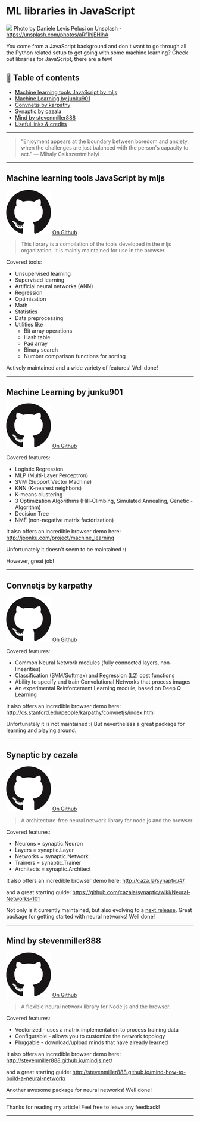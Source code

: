 # ML libraries in JavaScript

[<img src="https://images.unsplash.com/photo-1488643637913-82a3820cf051?auto=format&fit=crop&w=1500&q=60&ixid=dW5zcGxhc2guY29tOzs7Ozs%3D">](
https://unsplash.com/photos/aRf1hjEHlhA)
Photo by Daniele Levis Pelusi on Unsplash - https://unsplash.com/photos/aRf1hjEHlhA

You come from a JavaScript background and don't want to go through all the Python related setup to get going with some machine learning? Check out libraries for JavaScript, there are a few!

## 📄 Table of contents

  - [Machine learning tools JavaScript by mljs](#machine-learning-tools-javascript-by-mljs)
  - [Machine Learning by junku901](#machine-learning-by-junku901)
  - [Convnetjs by karpathy](#convnetjs-by-karpathy)
  - [Synaptic by cazala](#synaptic-by-cazala)
  - [Mind by stevenmiller888](#mind-by-stevenmiller888)
  - [Useful links & credits](#useful-links--credits)


---
>“Enjoyment appears at the boundary between boredom and anxiety, when the challenges are just balanced with the person's capacity to act.”
― Mihaly Csikszentmihalyi
---

## Machine learning tools JavaScript by mljs

[![githubLogo](../assets/GithubLogo/PNG/logo.png)](https://github.com/mljs/ml) [On Github](https://github.com/mljs/ml)

> This library is a compilation of the tools developed in the mljs organization.
It is mainly maintained for use in the browser.

Covered tools:

- Unsupervised learning
- Supervised learning
- Artificial neural networks (ANN)
- Regression
- Optimization
- Math
- Statistics
- Data preprocessing
- Utilities like
    - Bit array operations
    - Hash table
    - Pad array
    - Binary search
    - Number comparison functions for sorting

Actively maintained and a wide variety of features! Well done!

---

## Machine Learning by junku901

[![githubLogo](../assets/GithubLogo/PNG/logo.png)](https://github.com/junku901/machine_learning) [On Github](https://github.com/junku901/machine_learning)

Covered features:

- Logistic Regression
- MLP (Multi-Layer Perceptron)
- SVM (Support Vector Machine)
- KNN (K-nearest neighbors)
- K-means clustering
- 3 Optimization Algorithms (Hill-Climbing, Simulated Annealing, Genetic - Algorithm)
- Decision Tree
- NMF (non-negative matrix factorization)

It also offers an incredible browser demo here: http://joonku.com/project/machine_learning

Unfortunately it doesn't seem to be maintained :( 

However, great job!

---

## Convnetjs by karpathy

[![githubLogo](../assets/GithubLogo/PNG/logo.png)](https://github.com/karpathy/convnetjs) [On Github](https://github.com/karpathy/convnetjs)

Covered features:
- Common Neural Network modules (fully connected layers, non-linearities)
- Classification (SVM/Softmax) and Regression (L2) cost functions
- Ability to specify and train Convolutional Networks that process images
- An experimental Reinforcement Learning module, based on Deep Q Learning

It also offers an incredible browser demo here: http://cs.stanford.edu/people/karpathy/convnetjs/index.html

Unfortunately it is not maintained :( 
But nevertheless a great package for learning and playing around.

---

## Synaptic by cazala

[![githubLogo](../assets/GithubLogo/PNG/logo.png)](https://github.com/cazala/synaptic) [On Github](https://github.com/cazala/synaptic)

>A architecture-free neural network library for node.js and the browser

Covered features:
- Neurons = synaptic.Neuron
- Layers = synaptic.Layer
- Networks = synaptic.Network
- Trainers = synaptic.Trainer
- Architects = synaptic.Architect

It also offers an incredible browser demo here: 
http://caza.la/synaptic/#/

and a great starting guide:
https://github.com/cazala/synaptic/wiki/Neural-Networks-101

Not only is it currently maintained, but also evolving to a [next release](https://github.com/cazala/synaptic/issues/140).
Great package for getting started with neural networks! Well done!

---

## Mind by stevenmiller888

[![githubLogo](../assets/GithubLogo/PNG/logo.png)](https://github.com/stevenmiller888/mind) [On Github](https://github.com/stevenmiller888/mind)

>A flexible neural network library for Node.js and the browser.

Covered features:
- Vectorized - uses a matrix implementation to process training data
- Configurable - allows you to customize the network topology
- Pluggable - download/upload minds that have already learned

It also offers an incredible browser demo here: 
http://stevenmiller888.github.io/mindjs.net/

and a great starting guide:
http://stevenmiller888.github.io/mind-how-to-build-a-neural-network/

Another awesome package for neural networks! Well done!

---

Thanks for reading my article! Feel free to leave any feedback! 

---

<!-- Written by Daniel Deutsch (deudan1010@gmail.com) -->
